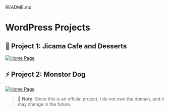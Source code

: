 README.md
# WordPress Projects 

## 🚀 Project 1: Jicama Cafe and Desserts  
[![Home Page](https://raw.githubusercontent.com/Ishant2608/Wordpress-Project/refs/heads/main/Jicama%20Cafe%20and%20Desserts.jpg)](https://qzy.104.myftpupload.com/)

## ⚡ Project 2: Monstor Dog 
[![Home Page](https://raw.githubusercontent.com/Ishant2608/Wordpress-Project/refs/heads/main/Monster%20Dog.jpg)]([https://temporarydomain.com/services](https://znf.5a7.myftpupload.com/))  

> 🔹 **Note:** Since this is an official project, I do not own the domain, and it may change in the future.  

